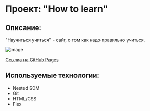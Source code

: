 # Проект: "How to learn"

## Описание: 

"Научиться учиться" - сайт, о том как надо правильно учиться.

![image](https://user-images.githubusercontent.com/107764041/202918968-3f796507-464e-4dbb-bd42-83f0f47e5ee3.png)

[Ссылка на GitHub Pages](https://qann1st.github.io/how-to-learn/)

## Используемые технологии:

* Nested БЭМ
* Git 
* HTML/CSS
* Flex

